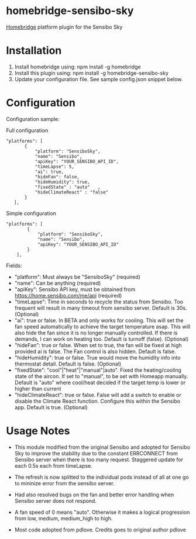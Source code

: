 # homebridge-sensibo-sky
[Homebridge](https://github.com/nfarina/homebridge) platform plugin for the Sensibo Sky

# Installation

1. Install homebridge using: npm install -g homebridge
2. Install this plugin using: npm install -g homebridge-sensibo-sky
3. Update your configuration file. See sample config.json snippet below. 

# Configuration

Configuration sample:

Full configuration
 ```
"platforms": [
		{
			"platform": "SensiboSky",
			"name": "Sensibo",
			"apiKey": "YOUR_SENSIBO_API_ID",
			"timeLapse": 5,
			"ai": true,
			"hideFan": false, 
			"hideHumidity": true,
			"fixedState" : "auto"	,
			"hideClimateReact" : "false"
		}
	],

```

Simple configuration
```
"platforms": [
		{
			"platform": "SensiboSky",
			"name": "Sensibo",
			"apiKey": "YOUR_SENSIBO_API_ID"
		}
	],

```

Fields: 

* "platform": Must always be "SensiboSky" (required)
* "name": Can be anything (required)
* "apiKey": Sensibo API key, must be obtained from https://home.sensibo.com/me/api (required)
* "timeLapse": Time in seconds to recycle the status from Sensibo. Too frequent will result in many timeout from sensibo server. Default is 30s. (Optional)
* "ai": true or false. In BETA and only works for cooling. This will set the fan speed automatically to achieve the target temperature asap. This will also hide the fan since it is no longer manually controlled. If there is demands, I can work on heating too. Default is turnoff (false). (Optional)
* "hideFan": true or false. When set to true, the fan will be fixed at high provided ai is false. The Fan control is also hidden. Default is false.
* "hideHumidity": true or false. True would move the humidity info into thermostat detail. Default is false. (Optional)
* "fixedState": "cool"|"heat"|"manual"|auto". Fixed the heating/cooling state of the aircon. If set to "manual", to be set with Homeapp manually. Default is "auto" where cool/heat decided if the target temp is lower or higher than current
* "hideClimateReact": true or false. False will add a switch to enable or disable the Climate React function. Configure this within the Sensibo app. Default is true. (Optional)

# Usage Notes

* This module modified from the original Sensibo and adopted for Sensibo Sky to improve the stability due 
to the constant ERRCONNECT from Sensibo server when there is too many request. Staggered update for each 0.5s each from timeLapse.
* The refresh is now splitted to the individual pods instead of all at one go to mininize error from the sensibo server.
* Had also resolved bugs on the fan and better error handling when Sensibo server does not respond. 
* A fan speed of 0 means "auto". Otherwise it makes a logical progression from low, medium, medium_high to high.

* Most code adopted from pdlove. Credits goes to original author pdlove 
